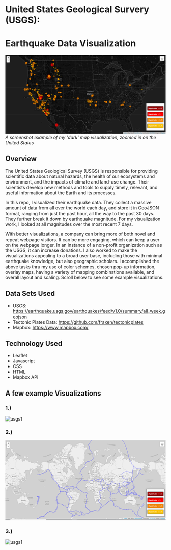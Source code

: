 # United States Geological Survery (USGS):     
# Earthquake Data Visualization

![usgs1](/FinishedProduct/usgs1.PNG)                
*A screenshot example of my 'dark' map visualization, zoomed in on the United States*     

## Overview     
The United States Geological Survey (USGS) is responsible for providing scientific data about natural hazards, the health of our ecosystems and environment, and the impacts of climate and land-use change. Their scientists develop new methods and tools to supply timely, relevant, and useful information about the Earth and its processes. 

In this repo, I visualized their earthquake data.  They collect a massive amount of data from all over the world each day, and store it in GeoJSON format, ranging from just the past hour, all the way to the past 30 days.  They further break it down by earthquake magnitude. For my visualization work, I looked at all magnitudes over the most recent 7 days.

With better visualizations, a company can bring more of both novel and repeat webpage visitors.  It can be more engaging, which can keep a user on the webpage longer.  In an instance of a non-profit organization such as the USGS, it can increase donations.   I also worked to make the visualizations appealing to a broad user base, including those with minimal earthquake knowledge, but also geographic scholars.  I accomplished the above tasks thru my use of color schemes, chosen pop-up information, overlay maps, having a variety of mapping combinations available, and overall layout and scaling.  Scroll below to see some example visualizations.  
     

## Data Sets Used      
* USGS: https://earthquake.usgs.gov/earthquakes/feed/v1.0/summary/all_week.geojson    
* Tectonic Plates Data: https://github.com/fraxen/tectonicplates   
* Mapbox: https://www.mapbox.com/ 
## Technology Used   
* Leaflet     
* Javascript     
* CSS     
* HTML    
* Mapbox API

## A few example Visualizations
### 1.)
![usgs1](/FinishedProduct/usgs_default.PNG)      
### 2.)     
![usgs1](/FinishedProduct/usgs_only_tectonics.PNG)      
### 3.)
![usgs1](/FinishedProduct/usgs_popup.PNG) 
